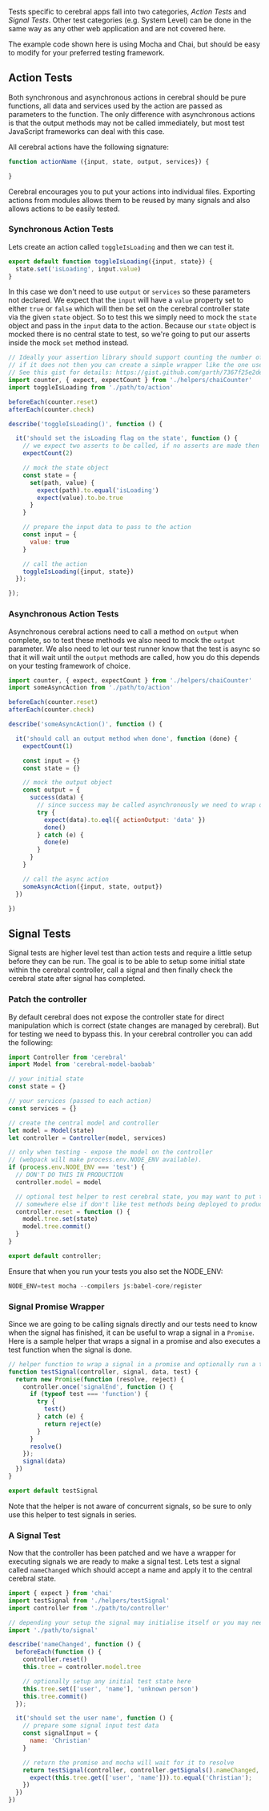 Tests specific to cerebral apps fall into two categories, _Action Tests_ and _Signal Tests_. Other test categories (e.g. System Level) can be done in the same way as any other web application and are not covered here.

The example code shown here is using Mocha and Chai, but should be easy to modify for your preferred testing framework.

## Action Tests

Both synchronous and asynchronous actions in cerebral should be pure functions, all data and services used by the action are passed as parameters to the function. The only difference with asynchronous actions is that the output methods may not be called immediately, but most test JavaScript frameworks can deal with this case.

All cerebral actions have the following signature:

```javascript
function actionName ({input, state, output, services}) {

}
```

Cerebral encourages you to put your actions into individual files. Exporting actions from modules allows them to be reused by many signals and also allows actions to be easily tested.

### Synchronous Action Tests

Lets create an action called `toggleIsLoading` and then we can test it.

```javascript
export default function toggleIsLoading({input, state}) {
  state.set('isLoading', input.value)
}
```

In this case we don't need to use `output` or `services` so these parameters not declared. We expect that the `input` will have a `value` property set to either `true` or `false` which will then be set on the cerebral controller state via the given `state` object. So to test this we simply need to mock the `state` object and pass in the `input` data to the action. Because our `state` object is mocked there is no central state to test, so we're going to put our asserts inside the mock `set` method instead.

```javascript
// Ideally your assertion library should support counting the number of assertions made,
// if it does not then you can create a simple wrapper like the one used here.
// See this gist for details: https://gist.github.com/garth/7367f25e2dee19f9098a
import counter, { expect, expectCount } from './helpers/chaiCounter'
import toggleIsLoading from './path/to/action'

beforeEach(counter.reset)
afterEach(counter.check)

describe('toggleIsLoading()', function () {

  it('should set the isLoading flag on the state', function () {
    // we expect two asserts to be called, if no asserts are made then the test should fail
    expectCount(2)

    // mock the state object
    const state = {
      set(path, value) {
        expect(path).to.equal('isLoading')
        expect(value).to.be.true
      }
    }

    // prepare the input data to pass to the action
    const input = {
      value: true
    }

    // call the action
    toggleIsLoading({input, state})
  });

});
```

### Asynchronous Action Tests

Asynchronous cerebral actions need to call a method on `output` when complete, so to test these methods we also need to mock the `output` parameter. We also need to let our test runner know that the test is async so that it will wait until the `output` methods are called, how you do this depends on your testing framework of choice.

```javascript
import counter, { expect, expectCount } from './helpers/chaiCounter'
import someAsyncAction from './path/to/action'

beforeEach(counter.reset)
afterEach(counter.check)

describe('someAsyncAction()', function () {

  it('should call an output method when done', function (done) {
    expectCount(1)

    const input = {}
    const state = {}

    // mock the output object
    const output = {
      success(data) {
        // since success may be called asynchronously we need to wrap our asserts in a try catch.
        try {
          expect(data).to.eql({ actionOutput: 'data' })
          done()
        } catch (e) {
          done(e)
        }
      }
    }

    // call the async action
    someAsyncAction({input, state, output})
  })

})
```

## Signal Tests

Signal tests are higher level test than action tests and require a little setup before they can be run. The goal is to be able to setup some initial state within the cerebral controller, call a signal and then finally check the cerebral state after signal has completed.

### Patch the controller

By default cerebral does not expose the controller state for direct manipulation which is correct (state changes are managed by cerebral). But for testing we need to bypass this. In your cerebral controller you can add the following:

```javascript
import Controller from 'cerebral'
import Model from 'cerebral-model-baobab'

// your initial state
const state = {}

// your services (passed to each action)
const services = {}

// create the central model and controller
let model = Model(state)
let controller = Controller(model, services)

// only when testing - expose the model on the controller
// (webpack will make process.env.NODE_ENV available).
if (process.env.NODE_ENV === 'test') {
  // DON'T DO THIS IN PRODUCTION
  controller.model = model

  // optional test helper to rest cerebral state, you may want to put this
  // somewhere else if don't like test methods being deployed to production.
  controller.reset = function () {
    model.tree.set(state)
    model.tree.commit()
  }
}

export default controller;
```

Ensure that when you run your tests you also set the NODE_ENV:

```javascript
NODE_ENV=test mocha --compilers js:babel-core/register
```

### Signal Promise Wrapper

Since we are going to be calling signals directly and our tests need to know when the signal has finished, it can be useful to wrap a signal in a `Promise`. Here is a sample helper that wraps a signal in a promise and also executes a test function when the signal is done.

```javascript
// helper function to wrap a signal in a promise and optionally run a test when the signal is done
function testSignal(controller, signal, data, test) {
  return new Promise(function (resolve, reject) {
    controller.once('signalEnd', function () {
      if (typeof test === 'function') {
        try {
          test()
        } catch (e) {
          return reject(e)
        }
      }
      resolve()
    });
    signal(data)
  })
}

export default testSignal
```

Note that the helper is not aware of concurrent signals, so be sure to only use this helper to test signals in series.

### A Signal Test

Now that the controller has been patched and we have a wrapper for executing signals we are ready to make a signal test. Lets test a signal called `nameChanged` which should accept a name and apply it to the central cerebral state.

```javascript
import { expect } from 'chai'
import testSignal from './helpers/testSignal'
import controller from './path/to/controller'

// depending your setup the signal may initialise itself or you may need to call a function here to do so.
import './path/to/signal'

describe('nameChanged', function () {
  beforeEach(function () {
    controller.reset()
    this.tree = controller.model.tree

    // optionally setup any initial test state here
    this.tree.set(['user', 'name'], 'unknown person')
    this.tree.commit()
  });

  it('should set the user name', function () {
    // prepare some signal input test data
    const signalInput = {
      name: 'Christian'
    }

    // return the promise and mocha will wait for it to resolve
    return testSignal(controller, controller.getSignals().nameChanged, signalInput, () => {
      expect(this.tree.get(['user', 'name'])).to.equal('Christian');
    })
  })
})
```
